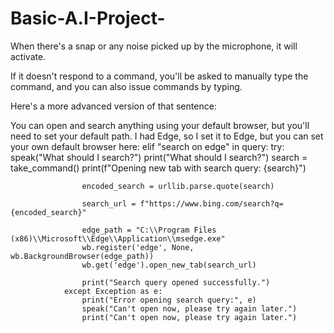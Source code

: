 # Basic-A.I-Project-

When there's a snap or any noise picked up by the microphone, it will activate.

If it doesn't respond to a command, you'll be asked to manually type the command, and you can also issue commands by typing.

Here's a more advanced version of that sentence:

You can open and search anything using your default browser, but you'll need to set your default path. I had Edge, so I set it to Edge, but you can set your own default browser here:
            elif "search on edge" in query:
                try:
                    speak("What should I search?")
                    print("What should I search?")
                    search = take_command() 
                    print(f"Opening new tab with search query: {search}")
                    
                    encoded_search = urllib.parse.quote(search)
                    
                    search_url = f"https://www.bing.com/search?q={encoded_search}"
                    
                    edge_path = "C:\\Program Files (x86)\\Microsoft\\Edge\\Application\\msedge.exe"
                    wb.register('edge', None, wb.BackgroundBrowser(edge_path))
                    wb.get('edge').open_new_tab(search_url)
                    
                    print("Search query opened successfully.")
                except Exception as e:
                    print("Error opening search query:", e)
                    speak("Can't open now, please try again later.")
                    print("Can't open now, please try again later.")
